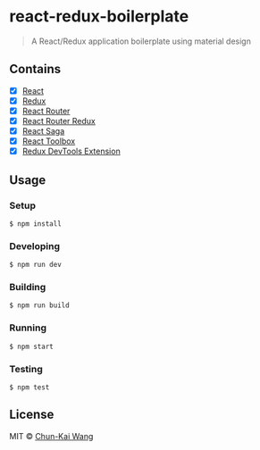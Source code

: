# react-redux-boilerplate

> A React/Redux application boilerplate using material design

## Contains

- [x] [React](https://facebook.github.io/react/)
- [x] [Redux](https://github.com/reactjs/redux)
- [x] [React Router](https://github.com/reactjs/react-router)
- [x] [React Router Redux](https://github.com/reactjs/react-router-redux)
- [x] [React Saga](https://github.com/yelouafi/redux-saga)
- [x] [React Toolbox](https://github.com/react-toolbox/react-toolbox)
- [x] [Redux DevTools Extension](https://github.com/zalmoxisus/redux-devtools-extension)

## Usage

### Setup

```
$ npm install
```

### Developing

```
$ npm run dev
```

### Building

```
$ npm run build
```

### Running

```
$ npm start
```

### Testing

```
$ npm test
```

## License

MIT © [Chun-Kai Wang](https://github.com/chunkai1312)